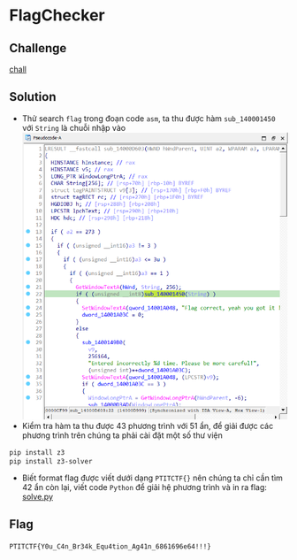 # FlagChecker
## Challenge

[chall](https://github.com/nhh9905/CTF/blob/main/PTITCTF%202024/Final/RE/FlagChecker/chall)
## Solution
- Thử search `flag` trong đoạn code `asm`, ta thu được hàm `sub_140001450` với `String` là chuỗi nhập vào
![alt text](https://github.com/nhh9905/CTF/blob/main/PTITCTF%202024/Final/RE/image-1.png)
- Kiểm tra hàm ta thu được 43 phương trình với 51 ẩn, để giải được các phương trình trên chúng ta phải cài đặt một số thư viện
```
pip install z3
pip install z3-solver
```
- Biết format flag được viết dưới dạng `PTITCTF{}` nên chúng ta chỉ cần tìm 42 ẩn còn lại, viết code `Python` để giải hệ phương trình và in ra flag: 
[solve.py](https://github.com/nhh9905/CTF/blob/main/PTITCTF%202024/Final/RE/FlagChecker/solve.py)
## Flag
`PTITCTF{Y0u_C4n_Br34k_Equ4tion_Ag41n_6861696e64!!!}`